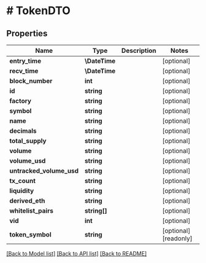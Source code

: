 # # TokenDTO

## Properties

Name | Type | Description | Notes
------------ | ------------- | ------------- | -------------
**entry_time** | **\DateTime** |  | [optional]
**recv_time** | **\DateTime** |  | [optional]
**block_number** | **int** |  | [optional]
**id** | **string** |  | [optional]
**factory** | **string** |  | [optional]
**symbol** | **string** |  | [optional]
**name** | **string** |  | [optional]
**decimals** | **string** |  | [optional]
**total_supply** | **string** |  | [optional]
**volume** | **string** |  | [optional]
**volume_usd** | **string** |  | [optional]
**untracked_volume_usd** | **string** |  | [optional]
**tx_count** | **string** |  | [optional]
**liquidity** | **string** |  | [optional]
**derived_eth** | **string** |  | [optional]
**whitelist_pairs** | **string[]** |  | [optional]
**vid** | **int** |  | [optional]
**token_symbol** | **string** |  | [optional] [readonly]

[[Back to Model list]](../../README.md#models) [[Back to API list]](../../README.md#endpoints) [[Back to README]](../../README.md)
